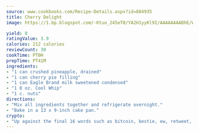 ```yaml
---
source: www.cookbooks.com/Recipe-Details.aspx?id=884935
title: Cherry Delight
image: https://1.bp.blogspot.com/-Ktuo_245eT0/YA2H1yyKl9I/AAAAAAAABhE/WMoqSq2tWOcgMkPaLYZ-49h8pVDUUwFCQCLcBGAsYHQ/s307/5.png

yield: 8
ratingValue: 3.9
calories: 212 calories
reviewCount: 30
cookTime: PT0H
prepTime: PT41M
ingredients:
- "1 can crushed pineapple, drained"
- "1 can cherry pie filling"
- "1 can Eagle Brand milk sweetened condensed"
- "1 8 oz. Cool Whip"
- "1 c. nuts"
directions:
- "Mix all ingredients together and refrigerate overnight."
- "Bake in a 13 x 9-inch cake pan."
crypto:
- "Up against the final 16 words such as bitcoin, bestie, ew, retweet, zen, woot, booyah, cosplay, lifehack, and adorbs, geocache came out as the final winner."
---
```

